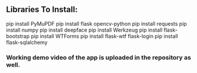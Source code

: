 ## Libraries To Install:
pip install PyMuPDF
pip install flask opencv-python
pip install requests
pip install numpy
pip install deepface
pip install Werkzeug
pip install flask-bootstrap
pip install WTForms
pip install flask-wtf flask-login
pip install flask-sqlalchemy

### Working demo video of the app is uploaded in the repository as well. 
